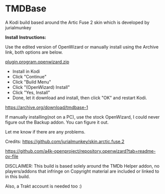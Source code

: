 # TMDBase
A Kodi build based around the Artic Fuse 2 skin which is developed by jurialmunkey

**Install Instructions:**

Use the edited version of OpenWizard or manually install using the Archive link, both options are below.

[plugin.program.openwizard.zip](https://github.com/user-attachments/files/17988163/plugin.program.openwizard.zip)

- Install in Kodi
- Click "Continue"
- Click "Build Menu"
- Click "(OpenWizard) Install"
- Click "Yes, Install"
- Done, let it download and install, then click "OK" and restart Kodi.

https://archive.org/download/tmdbase-1

If manually installing(not on a PC), use the stock OpenWizard, I could never figure out the Backup addon. You can figure it out.

Let me know if there are any problems.

Credits:
https://github.com/jurialmunkey/skin.arctic.fuse.2

https://github.com/a4k-openproject/repository.openwizard?tab=readme-ov-file

DISCLAIMER: This build is based solely around the TMDb Helper addon, no players/addons that infringe on Copyright material are included or linked to in this build. 

Also, a Trakt account is needed too :)
